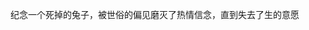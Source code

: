 纪念一个死掉的兔子，被世俗的偏见磨灭了热情信念，直到失去了生的意愿

<!---
RuabbitX/RuabbitX is a ✨ special ✨ repository because its `README.md` (this file) appears on your GitHub profile.
You can click the Preview link to take a look at your changes.
--->
